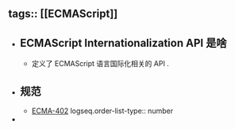 tags:: [[ECMAScript]] 
---

- ## ECMAScript Internationalization API 是啥
	- 定义了 ECMAScript 语言国际化相关的 API .
- ## 规范
	- [ECMA-402](https://ecma-international.org/publications-and-standards/standards/ecma-402/)
	  logseq.order-list-type:: number
-